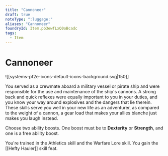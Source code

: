 ```yaml
---
title: "Cannoneer"
draft: true
noteType: ":luggage:"
aliases: "Cannoneer"
foundryId: Item.pb3ewfLxQ0oBcadc
tags:
  - Item
---
```


# Cannoneer
![[systems-pf2e-icons-default-icons-background.svg|150]]

You served as a crewmate aboard a military vessel or pirate ship and were responsible for the use and maintenance of the ship's cannons. A strong back and quick reflexes were equally important to you in your duties, and you know your way around explosives and the dangers that lie therein. These skills serve you well in your new life as an adventurer, as compared to the weight of a cannon, a gear load that makes your allies blanche just makes you laugh instead.

Choose two ability boosts. One boost must be to **Dexterity** or **Strength**, and one is a free ability boost.

You're trained in the Athletics skill and the Warfare Lore skill. You gain the [[Hefty Hauler]] skill feat.
